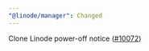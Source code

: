 ```yaml
---
"@linode/manager": Changed
---
```


Clone Linode power-off notice ([#10072](https://github.com/linode/manager/pull/10072))
